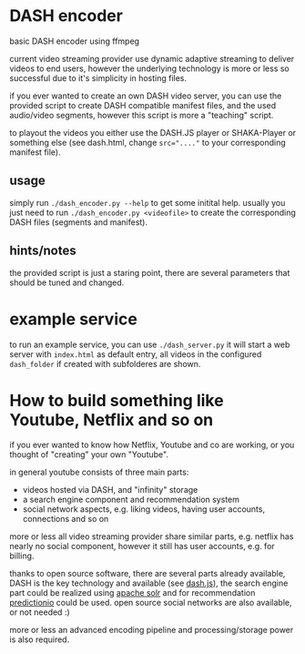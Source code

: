 # DASH encoder
basic DASH encoder using ffmpeg

current video streaming provider use dynamic adaptive streaming to deliver videos to end users, however the underlying technology is more or less so successful due to it's simplicity in hosting files.

if you ever wanted to create an own DASH video server, you can use the provided script to create DASH compatible manifest files, and the used audio/video segments, however this script is more a "teaching" script.

to playout the videos you either use the DASH.JS player or SHAKA-Player or something else (see dash.html, change `src="...."` to your corresponding manifest file).

## usage

simply run `./dash_encoder.py --help` to get some initital help.
usually you just need to run `./dash_encoder.py <videofile>` to create the corresponding DASH files (segments and manifest).


## hints/notes
the provided script  is just a staring point, there are several parameters that should be tuned and changed.

# example service
to run an example service, you can use `./dash_server.py` it will start a web server with `index.html` as default entry, all videos in the configured `dash_folder` if created with subfolderes are shown.


# How to build something like Youtube, Netflix and so on

if you ever wanted to know how Netflix, Youtube and co are working, or you thought of "creating" your own "Youtube".

in general youtube consists of three main parts:

* videos hosted via DASH, and "infinity" storage
* a search engine component and recommendation system
* social network aspects, e.g. liking videos, having user accounts, connections and so on

more or less all video streaming provider share similar parts, e.g. netflix has nearly no social component, however it still has user accounts, e.g. for billing.

thanks to open source software, there are several parts already available, DASH is the key technology and available (see [dash.js](https://github.com/Dash-Industry-Forum/dash.js)),
the search engine part could be realized using [apache solr](https://lucene.apache.org/solr/) and for recommendation [predictionio](http://predictionio.apache.org/index.html) could be used.
open source social networks are also available, or not needed :)

more or less an advanced encoding pipeline and processing/storage power is also required.

